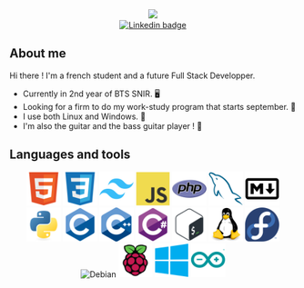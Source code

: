 <div id="header" align="center">
  <img src="https://media.giphy.com/media/heIX5HfWgEYlW/giphy.gif" width="200"/>  
  <div id="badges">
    <a href="https://www.linkedin.com/in/valentin-oberlin">
      <img src="https://img.shields.io/badge/LinkedIn-blue?style=for-the-badge&logo=linkedin&logoColor=white" alt="Linkedin badge"/>
    </a>
  </div>
</div>

## About me
<div id="about">
<p>Hi there ! I'm a french student and a future Full Stack Developper.</p>
<ul>
  <li>Currently in 2nd year of BTS SNIR. 🖥️</li>
  <li>Looking for a firm to do my work-study program that starts september. 🏢</li>
  <li>I use both Linux and Windows. 💽</li>
  <li>I'm also the guitar and the bass guitar player ! 🎸</li>
</ul>

## Languages and tools
<div id="icons" align="center">
  <img src="https://github.com/devicons/devicon/blob/master/icons/html5/html5-original.svg" alt="HTML 5" width="60"/>
  <img src="https://github.com/devicons/devicon/blob/master/icons/css3/css3-original.svg" alt="CSS 3" width="60"/>
  <img src="https://github.com/devicons/devicon/blob/master/icons/tailwindcss/tailwindcss-plain.svg" alt="Tailwind" width="60"/>
  <img src="https://github.com/devicons/devicon/blob/master/icons/javascript/javascript-original.svg" alt="JavaScript" width="60"/>
  <img src="https://github.com/devicons/devicon/blob/master/icons/php/php-original.svg" alt="PHP" width="60"/>
  <img src="https://github.com/devicons/devicon/blob/master/icons/mysql/mysql-original.svg" alt="MySQL" width="60"/>
  <img src="https://github.com/devicons/devicon/blob/master/icons/markdown/markdown-original.svg" alt="Markdown" width="60"/>
  <img src="https://github.com/devicons/devicon/blob/master/icons/python/python-original.svg" alt="Python" width="60"/>
  <img src="https://github.com/devicons/devicon/blob/master/icons/c/c-original.svg" alt="C" width="60"/>
  <img src="https://github.com/devicons/devicon/blob/master/icons/cplusplus/cplusplus-original.svg" alt="C++" width="60"/>
  <img src="https://github.com/devicons/devicon/blob/master/icons/csharp/csharp-original.svg" alt="C#" width="60"/>
  <img src="https://github.com/devicons/devicon/blob/master/icons/bash/bash-original.svg" alt="Bash" width="60"/>
  <img src="https://github.com/devicons/devicon/blob/master/icons/linux/linux-original.svg" alt="Linux" width="60"/>
  <img src="https://github.com/devicons/devicon/blob/master/icons/fedora/fedora-original.svg" alt="Fedora" width="60"/>
  <img src="https://github.com/devicons/devicon/blob/master/icons/debian-original.svg" alt="Debian" width="60"/>
  <img src="https://github.com/devicons/devicon/blob/master/icons/raspberrypi/raspberrypi-original.svg" alt="Raspberry Pi" width="60"/>
  <img src="https://github.com/devicons/devicon/blob/master/icons/windows8/windows8-original.svg" alt="Widnows" width="60"/>
  <img src="https://github.com/devicons/devicon/blob/master/icons/arduino/arduino-original.svg" alt="Arduino" width="60"/>
</div>
